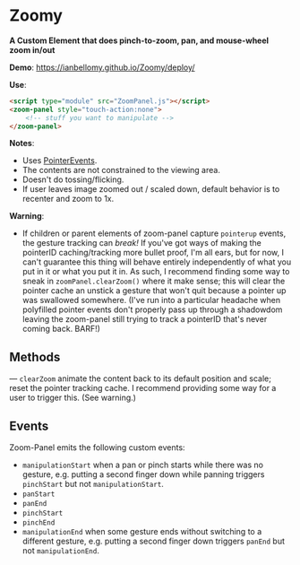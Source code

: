 # Zoomy

**A Custom Element that does pinch-to-zoom, pan, and mouse-wheel zoom in/out**

**Demo**: https://ianbellomy.github.io/Zoomy/deploy/

**Use**:
```HTML
<script type="module" src="ZoomPanel.js"></script>
<zoom-panel style="touch-action:none">
	<!-- stuff you want to manipulate -->
</zoom-panel>
```

**Notes**: 
- Uses [PointerEvents](https://caniuse.com/#feat=pointer). 
- The contents are not constrained to the viewing area.
- Doesn't do tossing/flicking.
- If user leaves image zoomed out / scaled down, default behavior is to recenter and zoom to 1x.


**Warning**: 
- If children or parent elements of zoom-panel capture `pointerup` events, the gesture tracking can *break!* If you've got ways of making the pointerID caching/tracking more bullet proof, I'm all ears, but for now, I can't guarantee this thing will behave entirely independently of what you put in it or what you put it in. As such, I recommend finding some way to sneak in `zoomPanel.clearZoom()` where it make sense; this will clear the pointer cache an unstick a gesture that won't quit because a pointer up was swallowed somewhere. (I've run into a particular headache when polyfilled pointer events  don't properly pass up through a shadowdom leaving the zoom-panel still trying to track a pointerID that's never coming back. BARF!)

## Methods

— `clearZoom` animate the content back to its default position and scale; reset the pointer tracking cache. I recommend providing some way for a user to trigger this. (See warning.)

## Events
Zoom-Panel emits the following custom events:

- `manipulationStart` when a pan or pinch starts while there was no gesture, e.g. putting a second finger down while panning triggers `pinchStart` but not `manipulationStart`.
- `panStart` 
- `panEnd`
- `pinchStart`
- `pinchEnd`
- `manipulationEnd` when some gesture ends without switching to a different gesture, e.g. putting a second finger down triggers `panEnd` but not `manipulationEnd`.
